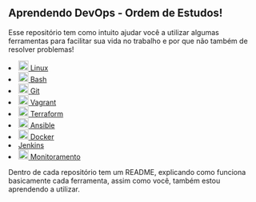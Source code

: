 ## Aprendendo DevOps - Ordem de Estudos!

Esse repositório tem como intuito ajudar você a utilizar algumas ferramentas para facilitar sua vida no trabalho e por que não também de resolver problemas!


<link rel="stylesheet" href="https://cdn.jsdelivr.net/gh/devicons/devicon@v2.15.1/devicon.min.css">
<link rel="stylesheet" href="https://cdn.jsdelivr.net/gh/devicons/devicon@v2.15.1/devicon.min.css">
<link rel="stylesheet" href="https://cdn.jsdelivr.net/gh/devicons/devicon@v2.15.1/devicon.min.css">
          

<li><a href="https://github.com/UlissesRibeiro/aprendendo-devops/tree/master/linux">
<img src="https://cdn.jsdelivr.net/gh/devicons/devicon/icons/linux/linux-original.svg" / width=20>
 Linux</a></li>

<li><a href="https://github.com/UlissesRibeiro/aprendendo-devops/tree/master/bash">
<img src="https://cdn.jsdelivr.net/gh/devicons/devicon/icons/bash/bash-original.svg" / width=20>
Bash</a></li>
          
<li><a href="https://github.com/UlissesRibeiro/curso_devops/tree/master/git">
<img src="https://cdn.jsdelivr.net/gh/devicons/devicon/icons/git/git-original.svg" / width=20>
Git</a></li>

<li><a href="https://github.com/UlissesRibeiro/curso_devops/tree/master/vagrant_labs">
<img src="https://cdn.jsdelivr.net/gh/devicons/devicon/icons/vagrant/vagrant-original.svg" / width=20>
Vagrant </a></li>

<li><a href="https://github.com/UlissesRibeiro/aprendendo-devops/tree/master/terraform">
<img src="https://cdn.jsdelivr.net/gh/devicons/devicon/icons/terraform/terraform-original.svg"/ width=20> 
Terraform </a></li>

<li><a href="https://github.com/UlissesRibeiro/curso_devops/tree/master/ansible_labs">
<img src="https://cdn.jsdelivr.net/gh/devicons/devicon/icons/ansible/ansible-original-wordmark.svg" / width=20>
Ansible</a></li>

<li><a href="https://github.com/UlissesRibeiro/curso_devops/tree/master/docker"><img src="https://cdn.jsdelivr.net/gh/devicons/devicon/icons/docker/docker-original.svg" / width=20>  Docker</a></li>

<li><a href=""> Jenkins</a></li>

<li><a href="https://github.com/UlissesRibeiro/aprendendo-devops/tree/master/monitoramento"><img src="https://img.icons8.com/?size=512&id=14835&format=png" width=20> Monitoramento</a></li>

Dentro de cada repositório tem um README, explicando como funciona basicamente cada ferramenta, assim como você, também estou aprendendo a utilizar.